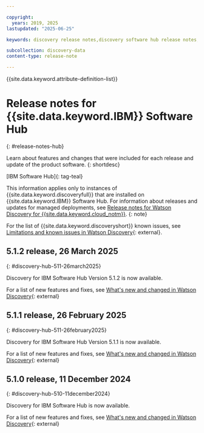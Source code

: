 ```yaml
---

copyright:
  years: 2019, 2025
lastupdated: "2025-06-25"

keywords: discovery release notes,discovery software hub release notes,watson discovery release notes,what's new,new features,improvements,change log,changelog

subcollection: discovery-data
content-type: release-note

---
```


{{site.data.keyword.attribute-definition-list}}

# Release notes for {{site.data.keyword.IBM}} Software Hub
{: #release-notes-hub}

Learn about features and changes that were included for each release and update of the product software.
{: shortdesc}

[IBM Software Hub]{: tag-teal}

This information applies only to instances of {{site.data.keyword.discoveryfull}} that are installed on {{site.data.keyword.IBM}} Software Hub. For information about releases and updates for managed deployments, see [Release notes for Watson Discovery for {{site.data.keyword.cloud_notm}}](/docs/discovery-data?topic=discovery-data-release-notes).
{: note}

For the list of {{site.data.keyword.discoveryshort}} known issues, see [Limitations and known issues in Watson Discovery](https://www.ibm.com/docs/en/software-hub/5.1.x?topic=issues-watson-discovery){: external}.



## 5.1.2 release, 26 March 2025
{: #discovery-hub-511-26march2025}

Discovery for IBM Software Hub Version 5.1.2 is now available.

For a list of new features and fixes, see [What's new and changed in Watson Discovery](https://www.ibm.com/docs/en/software-hub/5.1.x?topic=new-watson-discovery){: external}

## 5.1.1 release, 26 February 2025
{: #discovery-hub-511-26february2025}

Discovery for IBM Software Hub Version 5.1.1 is now available.

For a list of new features and fixes, see [What's new and changed in Watson Discovery](https://www.ibm.com/docs/en/software-hub/5.1.x?topic=new-watson-discovery){: external}

## 5.1.0 release, 11 December 2024
{: #discovery-hub-510-11december2024}

Discovery for IBM Software Hub is now available.

For a list of new features and fixes, see [What's new and changed in Watson Discovery](https://www.ibm.com/docs/en/software-hub/5.1.x?topic=new-watson-discovery){: external}

